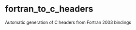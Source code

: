fortran_to_c_headers
====================

Automatic generation of C headers from Fortran 2003 bindings
